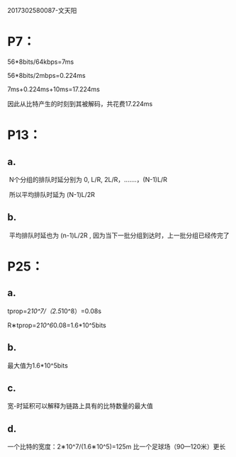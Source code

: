 2017302580087-文天阳

# P7：


56*8bits/64kbps=7ms

56*8bits/2mbps=0.224ms

7ms+0.224ms+10ms=17.224ms

因此从比特产生的时刻到其被解码，共花费17.224ms



# P13：

## a.

​	N个分组的排队时延分别为 0,  L/R,  2L/R，.......，(N-1)L/R

​	所以平均排队时延为 (N-1)L/2R

## b.

​	平均排队时延也为 (n-1)L/2R , 因为当下一批分组到达时，上一批分组已经传完了



# P25：

## a.

tprop=2*10^7/（2.5*10^8）=0.08s

R∗tprop=2*10^6*0.08=1.6*10^5bits

## b.
最大值为1.6*10^5bits

## c.	
宽-时延积可以解释为链路上具有的比特数量的最大值

## d.
一个比特的宽度：2∗10^7/(1.6∗10^5)=125m
比一个足球场（90—120米）更长
